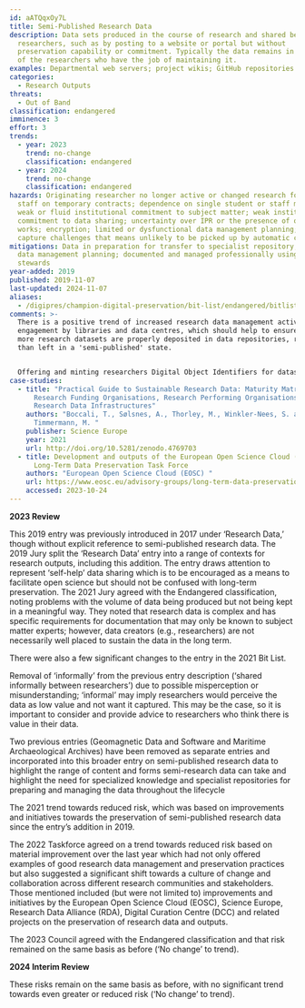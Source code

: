 ```yaml
---
id: aATQqxOy7L
title: Semi-Published Research Data
description: Data sets produced in the course of research and shared between
  researchers, such as by posting to a website or portal but without
  preservation capability or commitment. Typically the data remains in the hands
  of the researchers who have the job of maintaining it.
examples: Departmental web servers; project wikis; GitHub repositories
categories:
  - Research Outputs
threats:
  - Out of Band
classification: endangered
imminence: 3
effort: 3
trends:
  - year: 2023
    trend: no-change
    classification: endangered
  - year: 2024
    trend: no-change
    classification: endangered
hazards: Originating researcher no longer active or changed research focus;
  staff on temporary contracts; dependence on single student or staff member;
  weak or fluid institutional commitment to subject matter; weak institutional
  commitment to data sharing; uncertainty over IPR or the presence of orphaned
  works; encryption; limited or dysfunctional data management planning; web
  capture challenges that means unlikely to be picked up by automatic crawlers
mitigations: Data in preparation for transfer to specialist repository; robust
  data management planning; documented and managed professionally using data
  stewards
year-added: 2019
published: 2019-11-07
last-updated: 2024-11-07
aliases:
  - /digipres/champion-digital-preservation/bit-list/endangered/bitlist-semi-published-research-data
comments: >-
  There is a positive trend of increased research data management activity and
  engagement by libraries and data centres, which should help to ensure that
  more research datasets are properly deposited in data repositories, rather
  than left in a 'semi-published' state.


  Offering and minting researchers Digital Object Identifiers for datasets deposited at specialist repositories will encourage data citation and increase research impact of individual researchers, which traditionally relied more on publishing papers than datasets.
case-studies:
  - title: "Practical Guide to Sustainable Research Data: Maturity Matrices for
      Research Funding Organisations, Research Performing Organisations, and
      Research Data Infrastructures"
    authors: "Boccali, T., Sølsnes, A., Thorley, M., Winkler-Nees, S. and
      Timmermann, M. "
    publisher: Science Europe
    year: 2021
    url: http://doi.org/10.5281/zenodo.4769703
  - title: Development and outputs of the European Open Science Cloud (EOSC)
      Long-Term Data Preservation Task Force
    authors: "European Open Science Cloud (EOSC) "
    url: https://www.eosc.eu/advisory-groups/long-term-data-preservation
    accessed: 2023-10-24
---
```

**2023 Review**

This 2019 entry was previously introduced in 2017 under ‘Research Data,’ though without explicit reference to semi-published research data. The 2019 Jury split the ‘Research Data’ entry into a range of contexts for research outputs, including this addition. The entry draws attention to represent ‘self-help’ data sharing which is to be encouraged as a means to facilitate open science but should not be confused with long-term preservation. The 2021 Jury agreed with the Endangered classification, noting problems with the volume of data being produced but not being kept in a meaningful way. They noted that research data is complex and has specific requirements for documentation that may only be known to subject matter experts; however, data creators (e.g., researchers) are not necessarily well placed to sustain the data in the long term.

There were also a few significant changes to the entry in the 2021 Bit List.

Removal of ‘informally’ from the previous entry description (‘shared informally between researchers’) due to possible misperception or misunderstanding; ‘informal’ may imply researchers would perceive the data as low value and not want it captured. This may be the case, so it is important to consider and provide advice to researchers who think there is value in their data.

Two previous entries (Geomagnetic Data and Software and Maritime Archaeological Archives) have been removed as separate entries and incorporated into this broader entry on semi-published research data to highlight the range of content and forms semi-research data can take and highlight the need for specialized knowledge and specialist repositories for preparing and managing the data throughout the lifecycle

The 2021 trend towards reduced risk, which was based on improvements and initiatives towards the preservation of semi-published research data since the entry’s addition in 2019.

The 2022 Taskforce agreed on a trend towards reduced risk based on material improvement over the last year which had not only offered examples of good research data management and preservation practices but also suggested a significant shift towards a culture of change and collaboration across different research communities and stakeholders. Those mentioned included (but were not limited to) improvements and initiatives by the European Open Science Cloud (EOSC), Science Europe, Research Data Alliance (RDA), Digital Curation Centre (DCC) and related projects on the preservation of research data and outputs.

The 2023 Council agreed with the Endangered classification and that risk remained on the same basis as before (‘No change’ to trend).

**2024 Interim Review**

These risks remain on the same basis as before, with no significant trend towards even greater or reduced risk (‘No change’ to trend).
